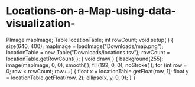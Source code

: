 # Locations-on-a-Map-using-data-visualization-
PImage mapImage;
Table locationTable;
int rowCount;
void setup( ) {
size(640, 400);
mapImage = loadImage("Downloads/map.png");
locationTable = new Table("Downloads/locations.tsv");
rowCount = locationTable.getRowCount( );
}
void draw( ) {
background(255);
image(mapImage, 0, 0);
smooth( );
fill(192, 0, 0);
noStroke( );
for (int row = 0; row < rowCount; row++) {
float x = locationTable.getFloat(row, 1);
float y = locationTable.getFloat(row, 2);
ellipse(x, y, 9, 9);
}
}
